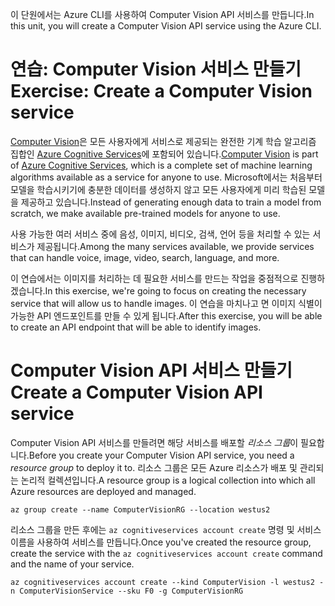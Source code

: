 <span data-ttu-id="f63ec-101">이 단원에서는 Azure CLI를 사용하여 Computer Vision API 서비스를 만듭니다.</span><span class="sxs-lookup"><span data-stu-id="f63ec-101">In this unit, you will create a Computer Vision API service using the Azure CLI.</span></span>

# <a name="exercise-create-a-computer-vision-service"></a><span data-ttu-id="f63ec-102">연습: Computer Vision 서비스 만들기</span><span class="sxs-lookup"><span data-stu-id="f63ec-102">Exercise: Create a Computer Vision service</span></span>

<span data-ttu-id="f63ec-103">[Computer Vision](/azure/cognitive-services/computer-vision/home)은 모든 사용자에게 서비스로 제공되는 완전한 기계 학습 알고리즘 집합인 [Azure Cognitive Services](/azure/cognitive-services/welcome)에 포함되어 있습니다.</span><span class="sxs-lookup"><span data-stu-id="f63ec-103">[Computer Vision](/azure/cognitive-services/computer-vision/home) is part of [Azure Cognitive Services](/azure/cognitive-services/welcome), which is a complete set of machine learning algorithms available as a service for anyone to use.</span></span> <span data-ttu-id="f63ec-104">Microsoft에서는 처음부터 모델을 학습시키기에 충분한 데이터를 생성하지 않고 모든 사용자에게 미리 학습된 모델을 제공하고 있습니다.</span><span class="sxs-lookup"><span data-stu-id="f63ec-104">Instead of generating enough data to train a model from scratch, we make available pre-trained models for anyone to use.</span></span>

<span data-ttu-id="f63ec-105">사용 가능한 여러 서비스 중에 음성, 이미지, 비디오, 검색, 언어 등을 처리할 수 있는 서비스가 제공됩니다.</span><span class="sxs-lookup"><span data-stu-id="f63ec-105">Among the many services available, we provide services that can handle voice, image, video, search, language, and more.</span></span>

<span data-ttu-id="f63ec-106">이 연습에서는 이미지를 처리하는 데 필요한 서비스를 만드는 작업을 중점적으로 진행하겠습니다.</span><span class="sxs-lookup"><span data-stu-id="f63ec-106">In this exercise, we're going to focus on creating the necessary service that will allow us to handle images.</span></span> <span data-ttu-id="f63ec-107">이 연습을 마치나고 면 이미지 식별이 가능한 API 엔드포인트를 만들 수 있게 됩니다.</span><span class="sxs-lookup"><span data-stu-id="f63ec-107">After this exercise, you will be able to create an API endpoint that will be able to identify images.</span></span>

# <a name="create-a-computer-vision-api-service"></a><span data-ttu-id="f63ec-108">Computer Vision API 서비스 만들기</span><span class="sxs-lookup"><span data-stu-id="f63ec-108">Create a Computer Vision API service</span></span>

<span data-ttu-id="f63ec-109">Computer Vision API 서비스를 만들려면 해당 서비스를 배포할 *리소스 그룹*이 필요합니다.</span><span class="sxs-lookup"><span data-stu-id="f63ec-109">Before you create your Computer Vision API service, you need a *resource group* to deploy it to.</span></span> <span data-ttu-id="f63ec-110">리소스 그룹은 모든 Azure 리소스가 배포 및 관리되는 논리적 컬렉션입니다.</span><span class="sxs-lookup"><span data-stu-id="f63ec-110">A resource group is a logical collection into which all Azure resources are deployed and managed.</span></span>

```azurecli
az group create --name ComputerVisionRG --location westus2
```

<span data-ttu-id="f63ec-111">리소스 그룹을 만든 후에는 `az cognitiveservices account create` 명령 및 서비스 이름을 사용하여 서비스를 만듭니다.</span><span class="sxs-lookup"><span data-stu-id="f63ec-111">Once you've created the resource group, create the service with the `az cognitiveservices account create` command and the name of your service.</span></span> 

```azurecli
az cognitiveservices account create --kind ComputerVision -l westus2 -n ComputerVisionService --sku F0 -g ComputerVisionRG
```
